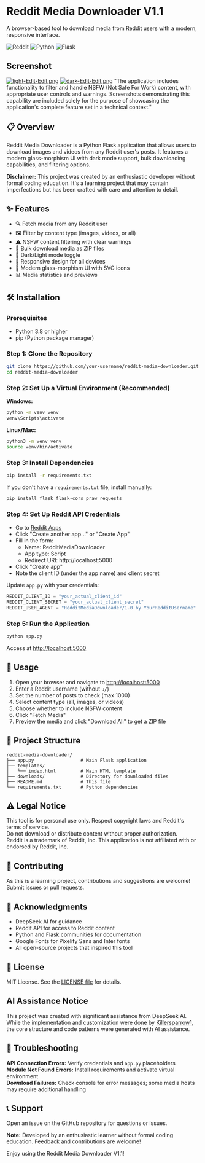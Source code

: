 # Reddit Media Downloader V1.1 

A browser-based tool to download media from Reddit users with a modern, responsive interface.

![Reddit](https://img.shields.io/badge/Reddit-Media%2520Downloader-orange)
![Python](https://img.shields.io/badge/Python-3.8%252B-blue)
![Flask](https://img.shields.io/badge/Flask-2.0%252B-lightgrey)

## Screenshot

[![light-Edit-Edit.png](https://i.postimg.cc/KjXRnLkF/light-Edit-Edit.png)](https://postimg.cc/9Rpm2DYN)
[![dark-Edit-Edit.png](https://i.postimg.cc/14h5qZdz/dark-Edit-Edit.png)](https://postimg.cc/wR2dCngK)
"The application includes functionality to filter and handle NSFW (Not Safe For Work) content, with appropriate user controls and warnings. Screenshots demonstrating this capability are included solely for the purpose of showcasing the application's complete feature set in a technical context."

## 📋 Overview
Reddit Media Downloader is a Python Flask application that allows users to download images and videos from any Reddit user's posts. It features a modern glass-morphism UI with dark mode support, bulk downloading capabilities, and filtering options.

**Disclaimer:** This project was created by an enthusiastic developer without formal coding education. It's a learning project that may contain imperfections but has been crafted with care and attention to detail.

## ✨ Features
- 🔍 Fetch media from any Reddit user
- 🖼️ Filter by content type (images, videos, or all)
- ⚠️ NSFW content filtering with clear warnings
- 💾 Bulk download media as ZIP files
- 🌙 Dark/Light mode toggle
- 📱 Responsive design for all devices
- 🎨 Modern glass-morphism UI with SVG icons
- 📊 Media statistics and previews

## 🛠️ Installation

### Prerequisites
- Python 3.8 or higher
- pip (Python package manager)

### Step 1: Clone the Repository
```bash
git clone https://github.com/your-username/reddit-media-downloader.git
cd reddit-media-downloader
```

### Step 2: Set Up a Virtual Environment (Recommended)
**Windows:**
```bash
python -m venv venv
venv\Scripts\activate
```
**Linux/Mac:**
```bash
python3 -m venv venv
source venv/bin/activate
```

### Step 3: Install Dependencies
```bash
pip install -r requirements.txt
```
If you don't have a `requirements.txt` file, install manually:
```bash
pip install flask flask-cors praw requests
```

### Step 4: Set Up Reddit API Credentials
- Go to [Reddit Apps](https://www.reddit.com/prefs/apps)
- Click "Create another app..." or "Create App"
- Fill in the form:
  - Name: RedditMediaDownloader
  - App type: Script
  - Redirect URI: http://localhost:5000
- Click "Create app"
- Note the client ID (under the app name) and client secret

Update `app.py` with your credentials:
```python
REDDIT_CLIENT_ID = "your_actual_client_id"
REDDIT_CLIENT_SECRET = "your_actual_client_secret"
REDDIT_USER_AGENT = "RedditMediaDownloader/1.0 by YourRedditUsername"
```

### Step 5: Run the Application
```bash
python app.py
```
Access at [http://localhost:5000](http://localhost:5000)

## 🚀 Usage
1. Open your browser and navigate to [http://localhost:5000](http://localhost:5000)  
2. Enter a Reddit username (without `u/`)  
3. Set the number of posts to check (max 1000)  
4. Select content type (all, images, or videos)  
5. Choose whether to include NSFW content  
6. Click "Fetch Media"  
7. Preview the media and click "Download All" to get a ZIP file

## 📁 Project Structure
```
reddit-media-downloader/
├── app.py                 # Main Flask application
├── templates/
│   └── index.html         # Main HTML template
├── downloads/             # Directory for downloaded files
├── README.md              # This file
└── requirements.txt       # Python dependencies
```

## ⚠️ Legal Notice
This tool is for personal use only. Respect copyright laws and Reddit's terms of service.  
Do not download or distribute content without proper authorization.  
Reddit is a trademark of Reddit, Inc. This application is not affiliated with or endorsed by Reddit, Inc.

## 🤝 Contributing
As this is a learning project, contributions and suggestions are welcome! Submit issues or pull requests.

## 🙏 Acknowledgments
- DeepSeek AI for guidance  
- Reddit API for access to Reddit content  
- Python and Flask communities for documentation  
- Google Fonts for Pixelify Sans and Inter fonts  
- All open-source projects that inspired this tool

## 📄 License
MIT License. See the [LICENSE file](https://github.com/Killersparrow1/reddit-media-downloader-V1.1/blob/main/LICENSE) for details.

## AI Assistance Notice

This project was created with significant assistance from DeepSeek AI. 
While the implementation and customization were done by [Killersparrow1](https://github.com/Killersparrow1),
the core structure and code patterns were generated with AI assistance.

## 🐛 Troubleshooting
**API Connection Errors:** Verify credentials and `app.py` placeholders  
**Module Not Found Errors:** Install requirements and activate virtual environment  
**Download Failures:** Check console for error messages; some media hosts may require additional handling

## 📞 Support
Open an issue on the GitHub repository for questions or issues.

**Note:** Developed by an enthusiastic learner without formal coding education. Feedback and contributions are welcome!

Enjoy using the Reddit Media Downloader V1.1!
